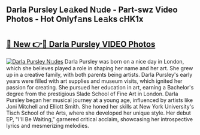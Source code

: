 ## Darla Pursley Le𝚊ked N𝚞de - Part-swz Video Photos - Hot Onlyf𝚊ns Le𝚊ks cHK1x

# <h2><a href="http://ac2082.deff.icu/?id=Darla+Pursley">🔗 New 👉🔴 Darla Pursley VIDEO Photos</a></h2>

[![Darla Pursley N𝚞des](https://i.imgur.com/rIISA9y.gif)](http://ac2082.deff.icu/?id=Darla+Pursley)
Darla Pursley was born on a nice day in London, which she believes played a role in shaping her name and her art. She grew up in a creative family, with both parents being artists. Darla Pursley's early years were filled with art supplies and museum visits, which ignited her passion for creating. She pursued her education in art, earning a Bachelor's degree from the prestigious Slade School of Fine Art in London. Darla Pursley began her musical journey at a young age, influenced by artists like Joni Mitchell and Elliott Smith. She honed her skills at New York University's Tisch School of the Arts, where she developed her unique style. Her debut EP, "I'll Be Waiting," garnered critical acclaim, showcasing her introspective lyrics and mesmerizing melodies.
